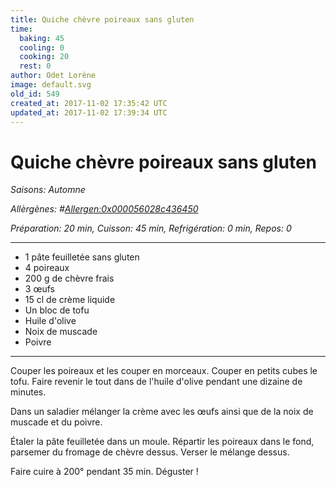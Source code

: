 ```yaml
---
title: Quiche chèvre poireaux sans gluten
time:
  baking: 45
  cooling: 0
  cooking: 20
  rest: 0
author: Odet Lorène
image: default.svg
old_id: 549
created_at: 2017-11-02 17:35:42 UTC
updated_at: 2017-11-02 17:39:34 UTC
---
```


# Quiche chèvre poireaux sans gluten

_Saisons: Automne_

_Allèrgènes: #<Allergen:0x000056028c436450>_

_Préparation: 20 min, Cuisson: 45 min, Refrigération: 0 min, Repos: 0_

---

- 1 pâte feuilletée sans gluten
- 4 poireaux
- 200 g de chèvre frais
- 3 œufs
- 15 cl de crème liquide
- Un bloc de tofu
- Huile d'olive
- Noix de muscade
- Poivre

---

Couper les poireaux et les couper en morceaux. Couper en petits cubes le tofu. Faire revenir le tout dans de l'huile d'olive pendant une dizaine de minutes.

Dans un saladier mélanger la crème avec les œufs ainsi que de la noix de muscade et du poivre.

Étaler la pâte feuilletée dans un moule. Répartir les poireaux dans le fond, parsemer du fromage de chèvre dessus. Verser le mélange dessus.

Faire cuire à 200° pendant 35 min. Déguster !
